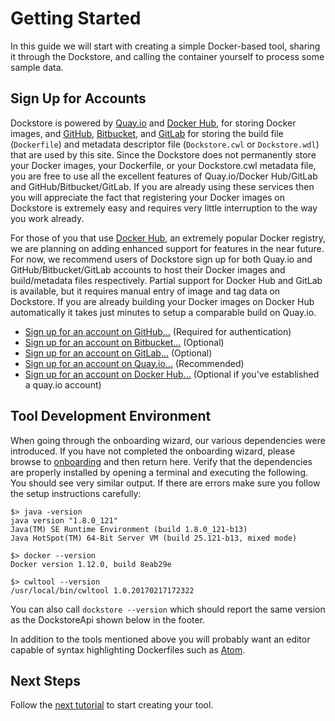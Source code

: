# Getting Started

In this guide we will start with creating a simple Docker-based tool, sharing it through the Dockstore, and calling the container yourself to process some sample data.

## Sign Up for Accounts

Dockstore is powered by [Quay.io](https://quay.io/) and [Docker Hub](https://hub.docker.com/), for storing Docker images, and [GitHub](https://github.com/), [Bitbucket](https://bitbucket.org/), and [GitLab](https://gitlab.com) for storing the build file (`Dockerfile`) and metadata descriptor file (`Dockstore.cwl` or `Dockstore.wdl`) that are used by this site.  Since the Dockstore does not permanently store your Docker images, your Dockerfile, or your Dockstore.cwl metadata file, you are free to use all the excellent features of Quay.io/Docker Hub/GitLab and GitHub/Bitbucket/GitLab.  If you are already using these services then you will appreciate the fact that registering your Docker images on Dockstore is extremely easy and requires very little interruption to the way you work already.

For those of you that use [Docker Hub](https://hub.docker.com/), an extremely popular Docker registry, we are planning on adding enhanced support for features in the near future.  For now, we recommend users of Dockstore sign up for both Quay.io and GitHub/Bitbucket/GitLab accounts to host their Docker images and build/metadata files respectively.  Partial support for Docker Hub and GitLab is available, but it requires manual entry of image and tag data on Dockstore. If you are already building your Docker images on Docker Hub automatically it takes just minutes to setup a comparable build on Quay.io.

* [Sign up for an account on GitHub...](https://github.com/) (Required for authentication)
* [Sign up for an account on Bitbucket...](https://bitbucket.org/) (Optional)
* [Sign up for an account on GitLab...](https://gitlab.com/) (Optional)
* [Sign up for an account on Quay.io...](https://quay.io/) (Recommended)
* [Sign up for an account on Docker Hub...](https://hub.docker.com/) (Optional if you've established a quay.io account)

## Tool Development Environment

When going through the onboarding wizard, our various dependencies were introduced. If you have not completed the onboarding wizard, please browse to [onboarding](/onboarding) and then return here.  Verify that the dependencies are properly installed by opening a terminal and executing the following. You should see very similar output. If there are errors make sure you follow the setup instructions carefully:

    $> java -version
    java version "1.8.0_121"
    Java(TM) SE Runtime Environment (build 1.8.0_121-b13)
    Java HotSpot(TM) 64-Bit Server VM (build 25.121-b13, mixed mode)

    $> docker --version
    Docker version 1.12.0, build 8eab29e

    $> cwltool --version
    /usr/local/bin/cwltool 1.0.20170217172322

You can also call `dockstore --version` which should report the same version as the DockstoreApi shown below in the footer.

In addition to the tools mentioned above you will probably want an editor capable of syntax highlighting Dockerfiles such as [Atom](https://atom.io/).

## Next Steps

Follow the [next tutorial](docs/getting-started-with-docker) to start creating your tool.
